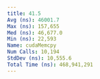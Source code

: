 ```yaml
---
title: 41.5
Avg (ns): 46001.7
Max (ns): 157,655
Med (ns): 46,677.0
Min (ns): 22,593
Name: cudaMemcpy
Num Calls: 10,194
StdDev (ns): 10,555.6
Total Time (ns): 468,941,291
---
```

